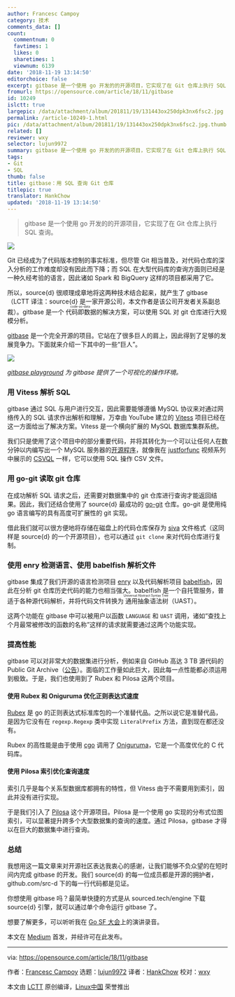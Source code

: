 ```yaml
---
author: Francesc Campoy
category: 技术
comments_data: []
count:
  commentnum: 0
  favtimes: 1
  likes: 0
  sharetimes: 1
  viewnum: 6139
date: '2018-11-19 13:14:50'
editorchoice: false
excerpt: gitbase 是一个使用 go 开发的的开源项目，它实现了在 Git 仓库上执行 SQL 查询。
fromurl: https://opensource.com/article/18/11/gitbase
id: 10249
islctt: true
largepic: /data/attachment/album/201811/19/131443ox250dpk3nx6fsc2.jpg
permalink: /article-10249-1.html
pic: /data/attachment/album/201811/19/131443ox250dpk3nx6fsc2.jpg.thumb.jpg
related: []
reviewer: wxy
selector: lujun9972
summary: gitbase 是一个使用 go 开发的的开源项目，它实现了在 Git 仓库上执行 SQL 查询。
tags:
- Git
- SQL
thumb: false
title: gitbase：用 SQL 查询 Git 仓库
titlepic: true
translator: HankChow
updated: '2018-11-19 13:14:50'
---
```



> 
> gitbase 是一个使用 go 开发的的开源项目，它实现了在 Git 仓库上执行 SQL 查询。
> 
> 
> 


![](/data/attachment/album/201811/19/131443ox250dpk3nx6fsc2.jpg)


Git 已经成为了代码版本控制的事实标准，但尽管 Git 相当普及，对代码仓库的深入分析的工作难度却没有因此而下降；而 SQL 在大型代码库的查询方面则已经是一种久经考验的语言，因此诸如 Spark 和 BigQuery 这样的项目都采用了它。


所以，source{d} 很顺理成章地将这两种技术结合起来，就产生了 gitbase（LCTT 译注：source{d} 是一家开源公司，本文作者是该公司开发者关系副总裁）。gitbase 是一个<ruby> 代码即数据 <rt>  code-as-data </rt></ruby>的解决方案，可以使用 SQL 对 git 仓库进行大规模分析。


[gitbase](https://github.com/src-d/gitbase) 是一个完全开源的项目。它站在了很多巨人的肩上，因此得到了足够的发展竞争力。下面就来介绍一下其中的一些“巨人”。


![](/data/attachment/album/201811/19/131453rqezttbxqhuut259.png)


*[gitbase playground](https://github.com/src-d/gitbase-web) 为 gitbase 提供了一个可视化的操作环境。*


### 用 Vitess 解析 SQL


gitbase 通过 SQL 与用户进行交互，因此需要能够遵循 MySQL 协议来对通过网络传入的 SQL 请求作出解析和理解，万幸由 YouTube 建立的 [Vitess](https://github.com/vitessio/vitess) 项目已经在这一方面给出了解决方案。Vitess 是一个横向扩展的 MySQL 数据库集群系统。


我们只是使用了这个项目中的部分重要代码，并将其转化为一个可以让任何人在数分钟以内编写出一个 MySQL 服务器的[开源程序](https://github.com/src-d/go-mysql-server)，就像我在 [justforfunc](http://justforfunc.com/) 视频系列中展示的 [CSVQL](https://youtu.be/bcRDXAraprk) 一样，它可以使用 SQL 操作 CSV 文件。


### 用 go-git 读取 git 仓库


在成功解析 SQL 请求之后，还需要对数据集中的 git 仓库进行查询才能返回结果。因此，我们还结合使用了 source{d} 最成功的 [go-git](https://github.com/src-d/go-git) 仓库。go-git 是使用纯 go 语言编写的具有高度可扩展性的 git 实现。


借此我们就可以很方便地将存储在磁盘上的代码仓库保存为 [siva](https://github.com/src-d/siva) 文件格式（这同样是 source{d} 的一个开源项目），也可以通过 `git clone` 来对代码仓库进行复制。


### 使用 enry 检测语言、使用 babelfish 解析文件


gitbase 集成了我们开源的语言检测项目 [enry](https://github.com/src-d/enry) 以及代码解析项目 [babelfish](https://github.com/bblfsh/bblfshd)，因此在分析 git 仓库历史代码的能力也相当强大。babelfish 是一个自托管服务，普适于各种源代码解析，并将代码文件转换为<ruby> 通用抽象语法树 <rt>  Universal Abstract Syntax Tree </rt></ruby>（UAST）。


这两个功能在 gitbase 中可以被用户以函数 `LANGUAGE` 和 `UAST` 调用，诸如“查找上个月最常被修改的函数的名称”这样的请求就需要通过这两个功能实现。


### 提高性能


gitbase 可以对非常大的数据集进行分析，例如来自 GitHub 高达 3 TB 源代码的 Public Git Archive（[公告](https://blog.sourced.tech/post/announcing-pga/)）。面临的工作量如此巨大，因此每一点性能都必须运用到极致。于是，我们也使用到了 Rubex 和 Pilosa 这两个项目。


#### 使用 Rubex 和 Oniguruma 优化正则表达式速度


[Rubex](https://github.com/moovweb/rubex) 是 go 的正则表达式标准库包的一个准替代品。之所以说它是准替代品，是因为它没有在 `regexp.Regexp` 类中实现 `LiteralPrefix` 方法，直到现在都还没有。


Rubex 的高性能是由于使用 [cgo](https://golang.org/cmd/cgo/) 调用了 [Oniguruma](https://github.com/kkos/oniguruma)，它是一个高度优化的 C 代码库。


#### 使用 Pilosa 索引优化查询速度


索引几乎是每个关系型数据库都拥有的特性，但 Vitess 由于不需要用到索引，因此并没有进行实现。


于是我们引入了 [Pilosa](https://github.com/pilosa/pilosa) 这个开源项目。Pilosa 是一个使用 go 实现的分布式位图索引，可以显著提升跨多个大型数据集的查询的速度。通过 Pilosa，gitbase 才得以在巨大的数据集中进行查询。


### 总结


我想用这一篇文章来对开源社区表达我衷心的感谢，让我们能够不负众望的在短时间内完成 gitbase 的开发。我们 source{d} 的每一位成员都是开源的拥护者，github.com/src-d 下的每一行代码都是见证。


你想使用 gitbase 吗？最简单快捷的方式是从 sourced.tech/engine 下载 source{d} 引擎，就可以通过单个命令运行 gitbase 了。


想要了解更多，可以听听我在 [Go SF 大会](https://www.meetup.com/golangsf/events/251690574/)上的演讲录音。


本文在 [Medium](https://medium.com/sourcedtech/gitbase-exploring-git-repos-with-sql-95ec0986386c) 首发，并经许可在此发布。




---


via: <https://opensource.com/article/18/11/gitbase>


作者：[Francesc Campoy](https://opensource.com/users/francesc) 选题：[lujun9972](https://github.com/lujun9972) 译者：[HankChow](https://github.com/HankChow) 校对：[wxy](https://github.com/wxy)


本文由 [LCTT](https://github.com/LCTT/TranslateProject) 原创编译，[Linux中国](https://linux.cn/) 荣誉推出